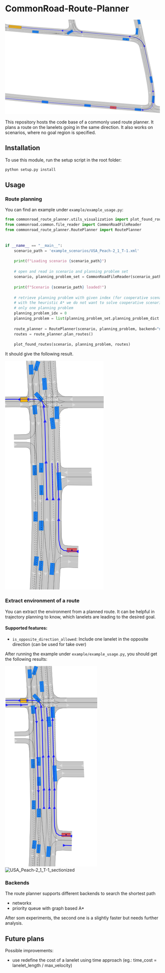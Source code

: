 # CommonRoad-Route-Planner

![DEU_Gar-3_2_T-1](doc/res/DEU_Gar-3_2_T-1.png "DEU_Gar-3_2_T-1") 

This repository hosts the code base of a commonly used route planner.
It plans a route on the lanelets going in the same direction.
It also works on scenarios, where no goal region is specified.

## Installation

To use this module, run the setup script in the root folder:

```bash
python setup.py install
```

## Usage

### Route planning

You can find an example under `example/example_usage.py`:
```python
from commonroad_route_planner.utils_visualization import plot_found_routes
from commonroad.common.file_reader import CommonRoadFileReader
from commonroad_route_planner.RoutePlanner import RoutePlanner


if __name__ == "__main__":
    scenario_path = 'example_scenarios/USA_Peach-2_1_T-1.xml'

    print(f"Loading scenario {scenario_path}")

    # open and read in scenario and planning problem set
    scenario, planning_problem_set = CommonRoadFileReader(scenario_path).open()

    print(f"Scenario {scenario_path} loaded!")

    # retrieve planning problem with given index (for cooperative scenario:0, 1, 2, ..., otherwise: 0)
    # with the heuristic A* we do not want to solve cooperative scenarios so in all cases we will have
    # only one planning problem
    planning_problem_idx = 0
    planning_problem = list(planning_problem_set.planning_problem_dict.values())[planning_problem_idx]

    route_planner = RoutePlanner(scenario, planning_problem, backend="networkx")
    routes = route_planner.plan_routes()

    plot_found_routes(scenario, planning_problem, routes)
```

It should give the following result.

![USA_Peach-2_1_T-1](doc/res/USA_Peach-2_1_T-1.png "USA_Peach-2_1_T-1")

### Extract environment of a route

You can extract the environment from a planned route. It can be helpful in trajectory planning to know, which lanelets are leading to the desired goal.

#### Supported features:
* `is_opposite_direction_allowed`: Include one lanelet in the opposite direction (can be used for take over)

After running the example under `example/example_usage.py`, you should get the following results:

![USA_Peach-2_1_T-1_sectionized_opposite](doc/res/USA_Peach-2_1_T-1_sectionized_opposite.png "USA_Peach-2_1_T-1_sectionized_opposite")
![USA_Peach-2_1_T-1_sectionized](doc/res/USA_Peach-2_1_T-1_sectionized.png "USA_Peach-2_1_T-1_sectionized")

### Backends
The route planner supports different backends to search the shortest path
* networkx
* priority queue with graph based A*

After som experiments, the second one is a slightly faster but needs further analysis.


## Future plans

Possible improvements:
* use redefine the cost of a lanelet using time approach (eg.: time_cost = lanelet_length / max_velocity)
